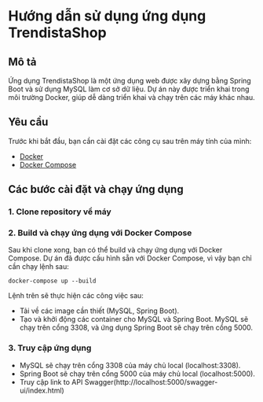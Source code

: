 # Hướng dẫn sử dụng ứng dụng TrendistaShop

## Mô tả
Ứng dụng TrendistaShop là một ứng dụng web được xây dựng bằng Spring Boot và sử dụng MySQL làm cơ sở dữ liệu. Dự án này được triển khai trong môi trường Docker, giúp dễ dàng triển khai và chạy trên các máy khác nhau.

## Yêu cầu
Trước khi bắt đầu, bạn cần cài đặt các công cụ sau trên máy tính của mình:
- [Docker](https://www.docker.com/get-started)
- [Docker Compose](https://docs.docker.com/compose/install/)

## Các bước cài đặt và chạy ứng dụng

### 1. Clone repository về máy
### 2. Build và chạy ứng dụng với Docker Compose
Sau khi clone xong, bạn có thể build và chạy ứng dụng với Docker Compose. Dự án đã được cấu hình sẵn với Docker Compose, vì vậy bạn chỉ cần chạy lệnh sau:
```
docker-compose up --build
```
Lệnh trên sẽ thực hiện các công việc sau:

- Tải về các image cần thiết (MySQL, Spring Boot).
- Tạo và khởi động các container cho MySQL và Spring Boot.
MySQL sẽ chạy trên cổng 3308, và ứng dụng Spring Boot sẽ chạy trên cổng 5000.
### 3. Truy cập ứng dụng
   - MySQL sẽ chạy trên cổng 3308 của máy chủ local (localhost:3308).
   - Spring Boot sẽ chạy trên cổng 5000 của máy chủ local (localhost:5000).
   - Truy cập link to API Swagger(http://localhost:5000/swagger-ui/index.html)